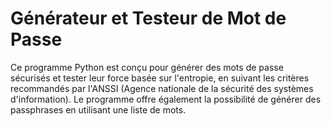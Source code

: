 # Générateur et Testeur de Mot de Passe

Ce programme Python est conçu pour générer des mots de passe sécurisés et tester leur force basée sur l'entropie, en suivant les critères recommandés par l'ANSSI (Agence nationale de la sécurité des systèmes d'information). Le programme offre également la possibilité de générer des passphrases en utilisant une liste de mots.
